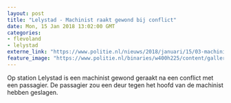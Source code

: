 ```yaml
---
layout: post
title: "Lelystad - Machinist raakt gewond bij conflict"
date: Mon, 15 Jan 2018 13:02:00 GMT
categories: 
- flevoland 
- lelystad 
externe_link: "https://www.politie.nl/nieuws/2018/januari/15/03-machinist-raakt-gewond-bij-conflict.html"
feature_image: "https://www.politie.nl/binaries/w400h225/content/gallery/politie/stockfotos/algemeen/agenten-surveilleren-in-station.jpg"
---
```


Op station Lelystad is een machinist gewond geraakt na een conflict met een passagier. De passagier zou een deur tegen het hoofd van de machinist hebben geslagen.
